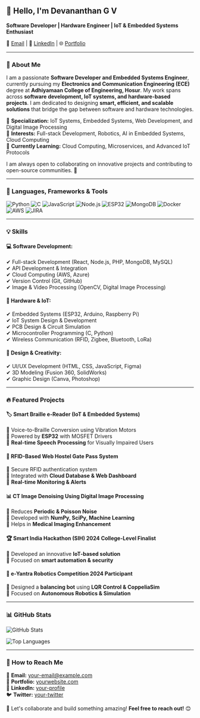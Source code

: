 ## 👋 Hello, I'm Devananthan G V

**Software Developer | Hardware Engineer | IoT & Embedded Systems Enthusiast**

📧 [Email](mailto:your-email@example.com) | 💼 [LinkedIn]() | 🌐 [Portfolio](https://yourwebsite.com)

---

### 🚀 About Me
I am a passionate **Software Developer and Embedded Systems Engineer**, currently pursuing my **Electronics and Communication Engineering (ECE)** degree at **Adhiyamaan College of Engineering, Hosur**. My work spans across **software development, IoT systems, and hardware-based projects**. I am dedicated to designing **smart, efficient, and scalable solutions** that bridge the gap between software and hardware technologies.

🔹 **Specialization:** IoT Systems, Embedded Systems, Web Development, and Digital Image Processing  
🔹 **Interests:** Full-stack Development, Robotics, AI in Embedded Systems, Cloud Computing  
🔹 **Currently Learning:** Cloud Computing, Microservices, and Advanced IoT Protocols  

I am always open to collaborating on innovative projects and contributing to open-source communities. 🚀

---

### 🔧 Languages, Frameworks & Tools

![Python](<img width="48" height="48" src="https://img.icons8.com/color/48/python--v1.png" alt="python--v1"/>)
![C](https://img.shields.io/badge/C-00599C?style=for-the-badge&logo=c&logoColor=white)
![JavaScript](https://img.shields.io/badge/JavaScript-F7DF1E?style=for-the-badge&logo=javascript&logoColor=black)
![Node.js](https://img.shields.io/badge/Node.js-339933?style=for-the-badge&logo=node.js&logoColor=white)
![ESP32](https://img.shields.io/badge/ESP32-FF5722?style=for-the-badge&logo=espressif&logoColor=white)
![MongoDB](https://img.shields.io/badge/MongoDB-47A248?style=for-the-badge&logo=mongodb&logoColor=white)
![Docker](https://img.shields.io/badge/Docker-2496ED?style=for-the-badge&logo=docker&logoColor=white)
![AWS](https://img.shields.io/badge/AWS-232F3E?style=for-the-badge&logo=amazonaws&logoColor=white)
![JIRA](https://img.shields.io/badge/JIRA-0052CC?style=for-the-badge&logo=jira&logoColor=white)

---

### 💡 Skills

#### **💻 Software Development:**
✔ Full-stack Development (React, Node.js, PHP, MongoDB, MySQL)  
✔ API Development & Integration  
✔ Cloud Computing (AWS, Azure)  
✔ Version Control (Git, GitHub)  
✔ Image & Video Processing (OpenCV, Digital Image Processing)  

#### **🔧 Hardware & IoT:**
✔ Embedded Systems (ESP32, Arduino, Raspberry Pi)  
✔ IoT System Design & Development  
✔ PCB Design & Circuit Simulation  
✔ Microcontroller Programming (C, Python)  
✔ Wireless Communication (RFID, Zigbee, Bluetooth, LoRa)  

#### **🎨 Design & Creativity:**
✔ UI/UX Development (HTML, CSS, JavaScript, Figma)  
✔ 3D Modeling (Fusion 360, SolidWorks)  
✔ Graphic Design (Canva, Photoshop)  

---

### 🔥 Featured Projects

#### 🏷 **Smart Braille e-Reader** (IoT & Embedded Systems)  
🔹 Voice-to-Braille Conversion using Vibration Motors  
🔹 Powered by **ESP32** with MOSFET Drivers  
🔹 **Real-time Speech Processing** for Visually Impaired Users  

#### 🚪 **RFID-Based Web Hostel Gate Pass System**  
🔹 Secure RFID authentication system  
🔹 Integrated with **Cloud Database & Web Dashboard**  
🔹 **Real-time Monitoring & Alerts**  

#### 📊 **CT Image Denoising Using Digital Image Processing**  
🔹 Reduces **Periodic & Poisson Noise**  
🔹 Developed with **NumPy, SciPy, Machine Learning**  
🔹 Helps in **Medical Imaging Enhancement**  

#### 🏆 **Smart India Hackathon (SIH) 2024 College-Level Finalist**  
🔹 Developed an innovative **IoT-based solution**  
🔹 Focused on **smart automation & security**  

#### 🤖 **e-Yantra Robotics Competition 2024 Participant**  
🔹 Designed a **balancing bot** using **LQR Control & CoppeliaSim**  
🔹 Focused on **Autonomous Robotics & Simulation**  

---

### 📊 GitHub Stats

![GitHub Stats](https://github-readme-stats.vercel.app/api?username=your-github-username&show_icons=true&theme=radical)

![Top Languages](https://github-readme-stats.vercel.app/api/top-langs/?username=your-github-username&layout=compact&theme=radical)

---

### 🎯 How to Reach Me
📩 **Email:** your-email@example.com  
🔗 **Portfolio:** [yourwebsite.com](https://yourwebsite.com)  
💼 **LinkedIn:** [your-profile](https://www.linkedin.com/in/your-profile/)  
🐦 **Twitter:** [your-twitter](https://twitter.com/your-twitter)  

🚀 Let's collaborate and build something amazing! **Feel free to reach out!** 😊
